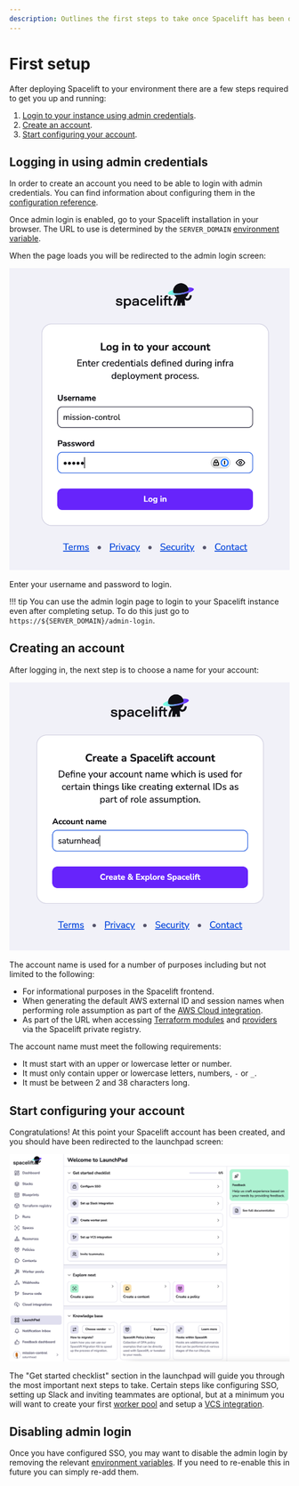 ```yaml
---
description: Outlines the first steps to take once Spacelift has been deployed and is running.
---
```


# First setup

After deploying Spacelift to your environment there are a few steps required to get you up and running:

1. [Login to your instance using admin credentials](#logging-in-using-admin-credentials).
2. [Create an account](#creating-an-account).
3. [Start configuring your account](#start-configuring-your-account).

## Logging in using admin credentials

In order to create an account you need to be able to login with admin credentials. You can find information about configuring them in the [configuration reference](../reference/general-configuration.md#admin-login).

Once admin login is enabled, go to your Spacelift installation in your browser. The URL to use is determined by the `SERVER_DOMAIN` [environment variable](../reference/general-configuration.md#basic-settings).

When the page loads you will be redirected to the admin login screen:

![Admin login](../../../assets/screenshots/installing-spacelift/reference-architecture/first-setup/admin-login.png)

Enter your username and password to login.

!!! tip
    You can use the admin login page to login to your Spacelift instance even after completing setup. To do this just go to `https://${SERVER_DOMAIN}/admin-login`.

## Creating an account

After logging in, the next step is to choose a name for your account:

![Create account](../../../assets/screenshots/installing-spacelift/reference-architecture/first-setup/create-account.png)

The account name is used for a number of purposes including but not limited to the following:

- For informational purposes in the Spacelift frontend.
- When generating the default AWS external ID and session names when performing role assumption as part of the [AWS Cloud integration](../../../integrations/cloud-providers/aws.md).
- As part of the URL when accessing [Terraform modules](../../../vendors/terraform/module-registry.md) and [providers](../../../vendors/terraform/provider-registry.md) via the Spacelift private registry.

The account name must meet the following requirements:

- It must start with an upper or lowercase letter or number.
- It must only contain upper or lowercase letters, numbers, `-` or `_`.
- It must be between 2 and 38 characters long.

## Start configuring your account

Congratulations! At this point your Spacelift account has been created, and you should have been redirected to the launchpad screen:

![Launchpad](../../../assets/screenshots/installing-spacelift/reference-architecture/first-setup/launchpad.png)

The "Get started checklist" section in the launchpad will guide you through the most important next steps to take. Certain steps like configuring SSO, setting up Slack and inviting teammates are optional, but at a minimum you will want to create your first [worker pool](../../../concepts/worker-pools/README.md) and setup a [VCS integration](../../../integrations/source-control/README.md).

## Disabling admin login

Once you have configured SSO, you may want to disable the admin login by removing the relevant [environment variables](../reference/general-configuration.md#admin-login). If you need to re-enable this in future you can simply re-add them.
